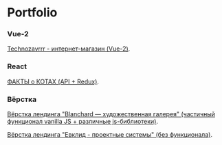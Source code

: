 # Portfolio

### Vue-2

[Technozavrrr - интернет-магазин (Vue-2)](https://spektra135.github.io/technozavrrr/).


### React

[ФАКТЫ о КОТАХ (API + Redux)](https://spektra135.github.io/Cat_facts/).

### Вёрстка

[Вёрстка лендинга "Blanchard — художественная галерея" (частичный функционал vanilla JS + различные js-библиотеки)](https://spektra135.github.io/Blanchard/).

[Вёрстка лендинга "Евклид - проектные системы" (без функционала)](https://spektra135.github.io/Euclid/).




